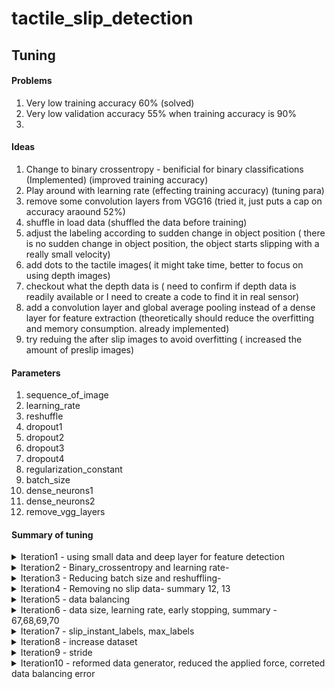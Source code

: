 # tactile_slip_detection
## Tuning

#### Problems
1. Very low training accuracy 60%  (solved)
2. Very low validation accuracy 55% when training accuracy is 90%
3. 
#### Ideas

1. Change to binary crossentropy - benificial for binary classifications (Implemented) (improved training accuracy)
2. Play around with learning rate (effecting training accuracy) (tuning para)
3. remove some convolution layers from VGG16 (tried it, just puts a cap on accuracy araound 52%)
4. shuffle in load data (shuffled the data before training)
5. adjust the labeling according to sudden change in object position ( there is no sudden change in object position, the object starts slipping with a really small velocity)
6. add dots to the tactile images( it might take time, better to focus on using depth images)
7. checkout what the depth data is ( need to confirm if depth data is readily available or I need to create a code to find it in real sensor)
8. add a convolution layer and global average pooling instead of a dense layer for feature extraction (theoretically should reduce the overfitting and memory consumption. already implemented)
9. try reduing the after slip images to avoid overfitting ( increased the amount of preslip images)


#### Parameters
1. sequence_of_image 
2. learning_rate 
3. reshuffle 
4. dropout1 
5. dropout2 
6. dropout3 
7. dropout4 
8. regularization_constant 
9. batch_size 
10. dense_neurons1 
11. dense_neurons2
12. remove_vgg_layers

#### Summary of tuning
<details> <summary>
Iteration1 - using small data and deep layer for feature detection
   
</summary>
1. sequence_of_image = 5
2. learning_rate = 0.001
3. reshuffle = 0
4. dropout1 = 0.5
5. dropout2 = 0.5
6. dropout3 = 0.5
7. dropout4 = 0.5
8. regularization_constant = 0.01 
9. batch_size = 64
10. dense_neurons1 = 64
11. dense_neurons2 = 8
12. remove_vgg_layers = 0

Train_acc = 60%, val_acc = 55%
</details>
<details> <summary>
Iteration2 - Binary_crossentropy and learning rate-
</summary>
   By changing the loss function from mean squred error to binary cross entropy
   and decreasing the learning rate from 0.0001 to 0.00001 increased the training
   accuracy from 60% to 90 %

1. sequence_of_image = 5
2. learning_rate = ***0.0001***
3. reshuffle = 0
4. dropout1 = 0.5
5. dropout2 = 0.5
6. dropout3 = 0.5
7. dropout4 = 0.5
8. regularization_constant = 0.01 
9. batch_size = 64
10. dense_neurons1 = 64
11. dense_neurons2 = 8
12. remove_vgg_layers = 0

Train_acc = 90%, val_acc = 55%

</details>
<details> <summary>
Iteration3 - Reducing batch size and reshuffling-
</summary>


  1. Main objective was to reduce overfitting but no signinficant change observed.
  2. But these changes are observable
  3. Reducing batch size decreases memory consumption but increases training time
  4. Reshuffling increases training time **significantl**

1. sequence_of_image = 5
2. learning_rate = 0.0001
3. reshuffle = ***1***
4. dropout1 = 0.5
5. dropout2 = 0.5
6. dropout3 = 0.5
7. dropout4 = 0.5
8. regularization_constant = 0.01 
9. batch_size = ***8***
10. dense_neurons1 = 64
11. dense_neurons2 = 8
12. remove_vgg_layers = 0

Train_acc = 90%, val_acc = 55%

</details>
<details> <summary>
Iteration4 - Removing no slip data- summary 12, 13 
</summary>

  1. Tried to keep only few non-slip data
  2. observed that the output is 0.83 someting for all the datas
  3. This is wrong output
   
  1. self.sequence_of_image_array = [6,8,9,10]
  2. self.learning_rate_array = [0.00005,0.00003, 0.00004, 0.00001,0.0000008, 0.000006 ]
  3. self.reshuffle_array=[False, True]
  4. self.regularization_constant_array = [0.01, 0.05, 0.1, 0.2, 0.3]
  5. self.dense_neurons2_array = [8, 16, 32]
  6. self.vgg_layers_array= [7,11,15,19]
  7. self.sequence_of_images =  ***6,8***
  8. self.learning_rate = ***0.00003***
  9. self.reshuffle = ***Flase***
  10. self.dropout1 = 0.5
  11. self.dropout2 = 0.5
  12. self.dropout3 = 0.5
  13. self.dropout4 = 0.5
  14. self.regularization_constant = 0.001
  15. self.batch_size = 4
  16. self.dense_neurons1 = 64
  17. self.dense_neurons2 = 8
  18. self.csv_id = 0
  19. self.no_of_samples = 100
  20. self.epochs = 50
  21. self.vgg_layers = 19
  22. self.other_param='additional cnn + global average'
  23. self.no_of_nonslip_data = ***8***
  24. self.slip_instant_labels = 0.001
</details>
<details> <summary>
Iteration5 - data balancing 
</summary>
* self.no_of_nonslip_data = ***30***, the predictions are more distributed but lot of 0s predicted as 1s, refer deep_nn_evaluate19.ipynb
* self.no_of_nonslip_data = ***200***, 0s are predicted incorrectly which might be due to abrubtly selected threshold value 0.003,1s are better predicted refer deep_nn_evaluate20.ipynb
* Changed the classification value to 0.0005 and maximum value to 0.05, it reduced the accuracy drastically to 60%. summary22 to summary26
* before data duplication the slip datas are classified near 0.9 and non- slip are classifed near 0.4
* implemented data balancing by data duplication, the model is classiying the slip immidiately above and a bit below 0.5 deep_nn_evaluate23.ipynb

  1. self.sequence_of_images =  6
  2. self.learning_rate = ***0.00003***
  3. self.reshuffle = Flase
  4.  self.dropout1 = 0.5
  5.  self.dropout2 = 0.5
  6.  self.dropout3 = 0.5
  7.  self.dropout4 = 0.5
  8.  self.regularization_constant = 0.001
  9.  self.batch_size = 4
  10. self.dense_neurons1 = 64
  11. self.dense_neurons2 = 8
  12. self.csv_id = 0
  13. self.no_of_samples = 450
  14. self.epochs = 40
  15. self.vgg_layers = 19
  16. self.other_param='additional cnn + global average'
  17. self.no_of_nonslip_data = 200
  18. self.slip_instant_labels = 0.0001
  19. max_labels = 0.2

</details>
<details> <summary>
Iteration6 - data size, learning rate, early stopping, summary - 67,68,69,70
</summary>
1. It was observed that using lot of samples 4559 increased the validation accuracy
2. early stopping - stops the training if validation accuracy does not increase for 2 iterations
3. the data with more than 5 mm slip is deleted, the tuning variable is called max_label
5.  sequence of images = 8
6. The main tuning variable was learning rate- 
    * 0.005 - summary 67- accuracy capped during first iteration and was early stopped
    * 0.0005 - summary 67-val accuracy capped at 0.51, early stopped
    * 0.00005 - summary 67- val accuracy increased to 0.574 early stopped after 4 epochs
    * 0.00003 - summary 67-val accuracy increased to 0.573 early stopped after 4 epochs
7. The f1 score is matching the accuracy

1. self.sequence_of_images =  8
2. self.learning_rate = ***0.005,0.0005,0.00005,0.00003***
3. self.reshuffle = Flase
4.  self.dropout1 = 0.5
5.  self.dropout2 = 0.5
6.  self.dropout3 = 0.5
7.  self.dropout4 = 0.5
8.  self.regularization_constant = 0.001
9.  self.batch_size = 4
10. self.dense_neurons1 = 64
11. self.dense_neurons2 = 8
12. self.csv_id = 0
13. self.no_of_samples = 4559
14. self.epochs = 40
15. self.vgg_layers = 19
16. self.other_param='additional cnn + global average'
17. self.no_of_nonslip_data = 200
18. self.slip_instant_labels = 0.0001
19. max_labels = 0.2

</details>
<details> <summary>
Iteration7 - slip_instant_labels, max_labels
</summary>
no of samples = 2279
1. summary49, slip_instant_labels=0.00005, max_labels=0.2, val_acc=0.57
2. summary50, slip_instant_labels=0.0001, max_labels=0.2, val_acc=0.57
3. summary51, slip_instant_labels=0.0001, max_labels=0.005, val_acc=0.541
4. summary52, slip_instant_labels=0.0005, max_labels=0.005, val_acc=0.545

1. self.sequence_of_images =  8
2. self.learning_rate = 0.00003
3. self.reshuffle = Flase
4.  all_dropouts = 0.5
5.  self.regularization_constant = 0.001
6.  self.batch_size = 4
7. self.dense_neurons1 = 64
8. self.dense_neurons2 = 8
9. self.no_of_samples = *** 2279 ***
10. self.epochs = 40
11. self.vgg_layers = 19
12. self.other_param='additional cnn + global average'
13. self.slip_instant_labels = *** 0.00005,0.0001,0.0005***
14. max_labels = *** 0.2, 0.005 ***

</details>
<details> <summary>
Iteration8 - increase dataset
</summary>
no of samples = 4559
1. summary53, slip_instant_labels=0.0001, max_labels=0.005, val_acc=0.5581
# it was observed that the accuracy is not increasing easily with low max_labels but val_accuracy is keeping up with accuracy for more iterations

1. self.sequence_of_images =  8
2. self.learning_rate = 0.00003
3. self.reshuffle = Flase
4.  all_dropouts = 0.5
5.  self.regularization_constant = 0.001
6.  self.batch_size = 4
7. self.dense_neurons1 = 64
8. self.dense_neurons2 = 8
9. self.no_of_samples = *** 4559 ***
10. self.epochs = 40
11. self.vgg_layers = 19
12. self.other_param='additional cnn + global average'
13. self.slip_instant_labels = 0.0001
14. max_labels = 0.005

</details>
<details> <summary>
Iteration9 - stride
</summary>
The stride 5 and stride 3 did not deliver good results, so defaulted to 1

</details>
<details> <summary>
Iteration10 - reformed data generator, reduced the applied force, correted data balancing error
</summary>
1. summary65, slip_instant_labels=0.0002, max_labels=0.02, val_acc=0.6146, no_of_train_samples = 3720
</details>
